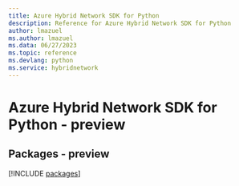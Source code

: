 ```yaml
---
title: Azure Hybrid Network SDK for Python
description: Reference for Azure Hybrid Network SDK for Python
author: lmazuel
ms.author: lmazuel
ms.data: 06/27/2023
ms.topic: reference
ms.devlang: python
ms.service: hybridnetwork
---
```

# Azure Hybrid Network SDK for Python - preview
## Packages - preview
[!INCLUDE [packages](hybrid-network-index.md)]